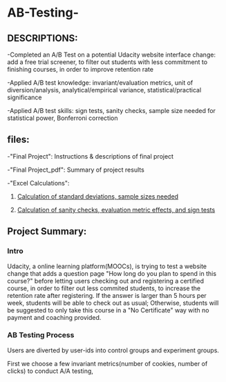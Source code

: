 # AB-Testing-


## DESCRIPTIONS:


-Completed an A/B Test on a potential Udacity website interface change: add a free trial screener, to filter out students with less commitment to finishing courses, in order to improve retention rate


-Applied A/B test knowledge: invariant/evaluation metrics, unit of diversion/analysis, analytical/empirical variance, statistical/practical significance


-Applied A/B test skills: sign tests, sanity checks, sample size needed for statistical power, Bonferroni correction


## files:

-"Final Project": Instructions & descriptions of final project

-"Final Project_pdf": Summary of project results

-"Excel Calculations":
1. [Calculation of standard deviations, sample sizes needed](https://drive.google.com/file/d/10obHb4HIKd9ZEH41NjdLCU8MQAu560up/view?usp=sharing_)

2. [Calculation of sanity checks, evaluation metric effects, and sign tests](https://drive.google.com/file/d/1yzMcKPUNg5XqdqMet2bwrwEM8yWKBb70/view?usp=sharing)

## Project Summary:

### Intro
Udacity, a online learning platform(MOOCs), is trying to test a website change that adds a question page "How long do you plan to spend in this course?" before letting users checking out and registering a certified course, in order to filter out less commited students, to increase the retention rate after registering. If the answer is larger than 5 hours per week, students will be able to check out as usual; Otherwise, students will be suggested to only take this course in a "No Certificate" way with no payment and coaching provided.

### AB Testing Process
Users are diverted by user-ids into control groups and experiment groups.

First we choose a few invariant metrics(number of cookies, number of clicks) to conduct A/A testing, 



